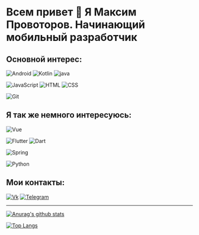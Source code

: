 # Всем привет 👋 Я Максим Провоторов. Начинающий мобильный разработчик

Основной интерес:
--
![Android](https://img.shields.io/badge/Android-FAFAFA?style=for-the-badge&logo=android)
![Kotlin](https://img.shields.io/badge/Kotlin-80DEEA?style=for-the-badge&logo=kotlin)
![java](https://img.shields.io/badge/java-2196F3?style=for-the-badge&logo=java)

![JavaScript](https://img.shields.io/badge/JavaScript-090900?style=for-the-badge&logo=javascript)
![HTML](https://img.shields.io/badge/HTML-FF7043?style=for-the-badge&logo=HTML)
![CSS](https://img.shields.io/badge/CSS-512DA8?style=for-the-badge&logo=CSS)

![Git](https://img.shields.io/badge/Git-FAFAFA?style=for-the-badge&logo=Git)

Я так же немного интересуюсь:
--
![Vue](https://img.shields.io/badge/Vue-388E3C?style=for-the-badge&logo=Vue)

![Flutter](https://img.shields.io/badge/Flutter-1565C0?style=for-the-badge&logo=flutter)
![Dart](https://img.shields.io/badge/Dart-283593?style=for-the-badge&logo=dart)

![Spring](https://img.shields.io/badge/Spring-FAFAFA?style=for-the-badge&logo=spring)

![Python](https://img.shields.io/badge/Python-84FFFF?style=for-the-badge&logo=python)

Мои контакты:
--
[![Vk](https://img.shields.io/badge/Vk-090900?style=for-the-badge&logo=Vk)](https://vk.com/maksim23okt)
[![Telegram](https://img.shields.io/badge/Telegram-090900?style=for-the-badge&logo=Telegram)](https://t.me/Podvorotof)

----

[![Anurag's github stats](https://github-readme-stats.vercel.app/api?username=maksim2355&show_icons=true)](https://github.com/maksim2355/github-readme-stats)

[![Top Langs](https://github-readme-stats.vercel.app/api/top-langs/?username=maksim2355&layout=compact&hide=python&langs_count=9)](https://github.com/maksim2355/github-readme-stats)
